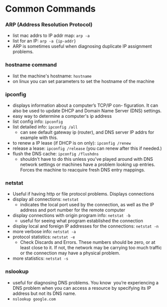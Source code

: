 # Common Commands

### ARP (Address Resolution Protocol)

- list mac addrs to IP addr map: `arp -a`
- list for an IP: `arp -a {ip-addr}`
- ARP is sometimes useful when diagnosing duplicate IP assignment problems.

### hostname command

- list the machine's hostname: `hostname`
- on linux you can set parameters to set the hostname of the machine

### ipconfig

- displays information about a computer’s TCP/IP con-
  figuration. It can also be used to update DHCP and Domain Name Server (DNS) settings.
- easy way to determine a computer's ip address
- list config info: `ipconfig`
- list detailed info: `ipconfig /all`
  - can see default gateway ip (router), and DNS server IP addrs for example with this.
- to renew a IP lease (if DHCP is on only): `ipconfig /renew`
- release a lease: `ipconfig /release` (you can renew after this if needed.)
- flush the DNS cache: `ipconfig /flushdns`
  - shouldn't have to do this unless you've played around with DNS network settings or machines have a problem looking up entries. Forces the machine to reacquire fresh DNS entry mappings.

### netstat

- Useful if having http or file protocol problems. Displays connections
- display all connections: `netstat`
  - indicates the local
    port used by the connection, as well as the IP address and port number for the
    remote computer
- display connections with origin program info: `netstat -b`
  - useful for seeing what program established the connection
- display local and foreign IP addresses for the connections: `netstat -n`
- more verbose info: `netstat -a`
- protocol statistics: `netstat -e`
  - Check Discards and Errors. These numbers should be zero, or at least close to it. If not, the network may be carrying too much traffic or the connection may have a physical problem.
- more statistics: `netstat -s`

### nslookup

- useful for diagnosing DNS problems. You
  know  you’re experiencing a DNS problem when you can access a resource by
  specifying its IP address but not its DNS name.
- `nslookup google.com`
